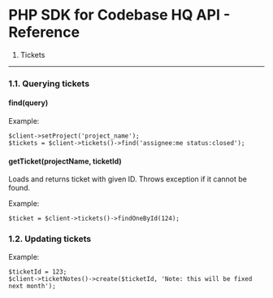 PHP SDK for Codebase HQ API - Reference
=======================================

1. Tickets
----------

### 1.1. Querying tickets

#### find(query)

Example:

    $client->setProject('project_name');
    $tickets = $client->tickets()->find('assignee:me status:closed');


#### getTicket(projectName, ticketId)

Loads and returns ticket with given ID. Throws exception if it cannot be found.

Example:

    $ticket = $client->tickets()->findOneById(124);


### 1.2. Updating tickets

Example:

    $ticketId = 123;
    $client->ticketNotes()->create($ticketId, 'Note: this will be fixed next month');
